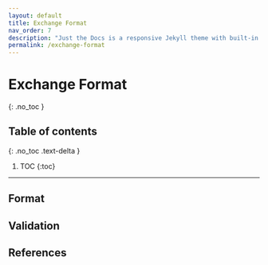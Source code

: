 ```yaml
---
layout: default
title: Exchange Format
nav_order: 7
description: "Just the Docs is a responsive Jekyll theme with built-in search that is easily customizable and hosted on GitHub Pages."
permalink: /exchange-format
---
```


# Exchange Format
{: .no_toc }

## Table of contents
{: .no_toc .text-delta }

1. TOC
{:toc}

---
## Format

## Validation

## References

